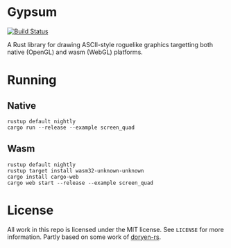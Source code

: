 # Gypsum

[![Build Status](https://travis-ci.com/IvoWingelaar/gypsum.svg?branch=master)](https://travis-ci.com/IvoWingelaar/gypsum)

A Rust library for drawing ASCII-style roguelike graphics targetting both native (OpenGL) and wasm (WebGL) platforms.

# Running

## Native

```
rustup default nightly
cargo run --release --example screen_quad
```

## Wasm

```
rustup default nightly
rustup target install wasm32-unknown-unknown
cargo install cargo-web
cargo web start --release --example screen_quad
```

# License

All work in this repo is licensed under the MIT license.
See `LICENSE` for more information.
Partly based on some work of [doryen-rs](https://github.com/jice-nospam/doryen-rs).
